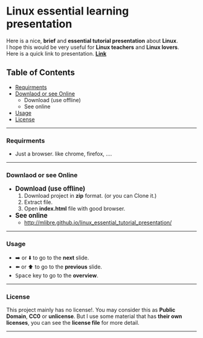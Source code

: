 # Linux essential learning presentation
Here is a nice, **brief** and **essential tutorial presentation** about **Linux**.  
I hope this would be very useful for **Linux teachers** and **Linux lovers**.  
Here is a quick link to presentation. **[Link](http://mlibre.github.io/linux_essential_tutorial_presentation/)**

## Table of Contents
+ [Requirments](#requirments)
+ [Downlaod or see Online](#downlaod-or-see-online)
	+ Download (use offline)
	+ See online
+ [Usage](#usage)
+ [License](#license)

---
### Requirments
+ Just a browser. like chrome, firefox, ....

---
### Downlaod or see Online
+ <big>**Download (use offline)**</big>
	1. Download project in **zip** format. (or you can Clone it.)
	2. Extract file.
	3. Open **index.html** file with good browser.
+ <big>**See online**</big>
	+ http://mlibre.github.io/linux_essential_tutorial_presentation/

---
### Usage
+ :arrow_right: or :arrow_down: to go to the **next** slide.  
+ :arrow_left: or :arrow_up: to go to the **previous** slide.  
+ <kbd>Space</kbd> key to go to the **overview**.

---
### License
This project mainly has no license!. You may consider this as **Public Domain**, **CC0** or **unlicense**. But I use some material that has **their own licenses**, you can see the **license file** for more detail.

---
